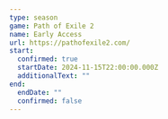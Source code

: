 ```yaml
---
type: season
game: Path of Exile 2
name: Early Access
url: https://pathofexile2.com/
start:
  confirmed: true
  startDate: 2024-11-15T22:00:00.000Z
  additionalText: ""
end:
  endDate: ""
  confirmed: false
---
```

